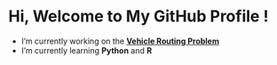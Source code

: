 # Hi, Welcome to My GitHub Profile ! 


- I’m currently working on the [**Vehicle Routing Problem**](https://github.com/armandwayoff/Vehicle-Routing-Problem)
- I’m currently learning **Python** and **R**
